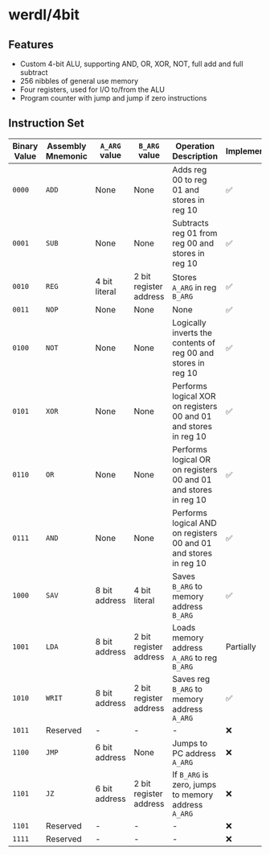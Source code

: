 # werdl/4bit
## Features
- Custom 4-bit ALU, supporting AND, OR, XOR, NOT, full add and full subtract
- 256 nibbles of general use memory
- Four registers, used for I/O to/from the ALU
- Program counter with jump and jump if zero instructions
## Instruction Set
| Binary Value | Assembly Mnemonic | `A_ARG` value | `B_ARG` value | Operation Description | Implemented |
|-             |-                  |-               |-              | -                     | -         |
|`0000`| `ADD` | None | None | Adds reg 00 to reg 01 and stores in reg 10 | ✅ |
|`0001`| `SUB` | None | None | Subtracts reg 01 from reg 00 and stores in reg 10 | ✅ |
|`0010`| `REG` | 4 bit literal | 2 bit register address | Stores `A_ARG` in reg `B_ARG`| ✅ |
|`0011`| `NOP` | None | None | None | ✅ |
|`0100`| `NOT` | None | None | Logically inverts the contents of reg 00 and stores in reg 10 | ✅ |
|`0101`| `XOR` | None | None | Performs logical XOR on registers 00 and 01 and stores in reg 10 | ✅ |
|`0110`| `OR` | None | None | Performs logical OR on registers 00 and 01 and stores in reg 10 | ✅ |
|`0111`| `AND` | None | None | Performs logical AND on registers 00 and 01 and stores in reg 10 | ✅ |
|`1000`| `SAV` | 8 bit address | 4 bit literal | Saves `B_ARG` to memory address `B_ARG`| ✅ |
|`1001`| `LDA` | 8 bit address | 2 bit register address | Loads memory address `A_ARG` to reg `B_ARG`| Partially |
|`1010`| `WRIT` | 8 bit address | 2 bit register address | Saves reg `B_ARG` to memory address `A_ARG` | ✅ |
| `1011`| Reserved | - | - | - | ❌ |
| `1100`| `JMP` | 6 bit address | None | Jumps to PC address `A_ARG`| ❌ |
| `1101`| `JZ` | 6 bit address | 2 bit register address | If `B_ARG` is zero, jumps to memory address `A_ARG`| ❌ |
| `1101`| Reserved | - | - | -| ❌ |
| `1111`| Reserved | - | - | -| ❌ |
